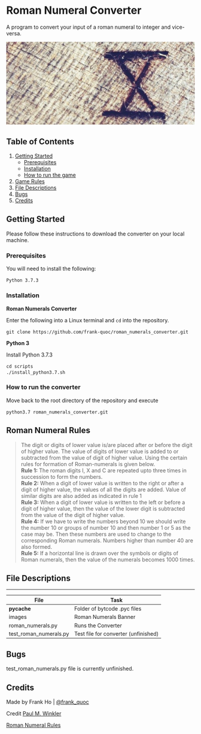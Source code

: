 # Roman Numeral Converter

A program to convert your input of a roman numeral to integer and vice-versa.

<p align="center"> 
    <img src="https://github.com/Oka6e/roman_numerals_converter/blob/master/images/roman_numeral_pic.jpg?raw=true" alt="Roman Numerals Project Banner">
</p>

## Table of Contents
1. [Getting Started](README.md#getting-started)
    * [Prerequisites](README.md#prerequisites)
    * [Installation](README.md#installation)
    * [How to run the game](README.md#how-to-run-the-game)
2. [Game Rules](README.md#game-rules)
3. [File Descriptions](README.md#file-descriptions)
4. [Bugs](README.md#bugs)
5. [Credits](README.md#credits)

## Getting Started
Please follow these instructions to download the converter on your local machine. 

### Prerequisites
You will need to install the following:

```
Python 3.7.3
```

### Installation

**Roman Numerals Converter**

Enter the following into a Linux terminal and `cd` into the repository.

```
git clone https://github.com/frank-quoc/roman_numerals_converter.git
```

**Python 3**

Install Python 3.7.3
```
cd scripts
./install_python3.7.sh
```

### How to run the converter

Move back to the root directory of the repository and execute

```
python3.7 roman_numerals_converter.git
```

## Roman Numeral Rules

> The digit or digits of lower value is/are placed after or before the digit of higher value. 
The value of digits of lower value is added to or subtracted from the value of digit of higher value. 
Using the certain rules for formation of Roman-numerals is given below. \
**Rule 1:** The roman digits I, X and C are repeated upto three times in succession to form the numbers. \
**Rule 2:** When a digit of lower value is written to the right or after a digit of higher value, the 
values of all the digits are added. Value of similar digits are also added as indicated in rule 1 \
**Rule 3:** When a digit of lower value is written to the left or before a digit of higher value, then the 
value of the lower digit is subtracted from the value of the digit of higher value. \
**Rule 4:** If we have to write the numbers beyond 10 we should write the number 10 or groups of number 10 
and then number 1 or 5 as the case may be. Then these numbers are used to change to the corresponding Roman numerals. Numbers higher than number 40 are also formed. \
**Rule 5:** If a horizontal line is drawn over the symbols or digits of Roman numerals, then the value of the numerals becomes 1000 times.

## File Descriptions
---
File|Task
---|---
__pycache__ | Folder of bytcode .pyc files
images | Roman Numerals Banner
roman_numerals.py | Runs the Converter
test_roman_numerals.py | Test file for converter (unfinished)

## Bugs

test_roman_numerals.py file is currently unfinished.

## Credits

Made by Frank Ho | [@frank_quoc](https://twitter.com/frank_quoc)

Credit [Paul M. Winkler](https://www.oreilly.com/library/view/python-cookbook/0596001673/ch03s24.html)

[Roman Numeral Rules](https://www.math-only-math.com/rules-for-formation-of-roman-numerals.html)

